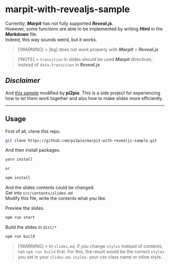 # marpit-with-revealjs-sample

Currently, **_Marpit_** has not fully supported **_Reveal.js_**. \
However, some functions are able to be implemented by writing **_Html_** in the
**_Markdown_** file. \
Indeed, this way sounds weird, but it works.

> [!WARNING] > [bg] does not work properly with **_MarpIt_** + **_Reveal.js_**

> [!NOTE] > `transition` in slides should be used **_Marpit_** directives, instead of `data-transition` in **_Reveal.js_**

## _Disclaimer_

And [this sample](https://github.com/pi2pie/marpit-with-revealjs-sample) modified by **pi2pie**.
This is a side project for experiencing how to let them work together and also how to make slides more efficiently.


---

## Usage

First of all, clone this repo.

```sh
git clone https://github.com/pi2pie/marpit-with-revealjs-sample.git
```

And then install packages.

```sh
yarn install

or

npm install
```

And the slides contents could be changed. \
Get into `src/contents/slides.md` \
Modify this file, write the contents what you like.

Preview the slides.

```sh
npm run start
```

Build the slides in `dist/*`

```sh
npm run build
```

> [!WARNING] > In `slides.md`, if you change `styles` instead of contents, run `npm run build` first. 
> For this, the result would be the correct `styles` you set in your `slides.md`.
> `styles`: your css class name or inline style.